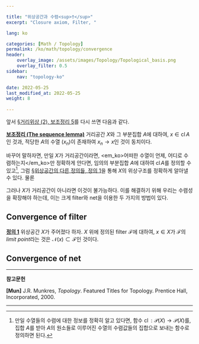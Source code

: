 ```yaml
---

title: "위상공간과 수렴<sup>†</sup>"
excerpt: "Closure axiom, Filter, "

lang: ko

categories: [Math / Topology]
permalink: /ko/math/topology/convergence
header:
    overlay_image: /assets/images/Topology/Topological_basis.png
    overlay_filter: 0.5
sidebar: 
    nav: "topology-ko"

date: 2022-05-25
last_modified_at: 2022-05-25
weight: 8
    
---
```


앞서 [§거리위상 (2), 보조정리 5](#/ko/math/topology/metric_topology_2)를 다시 쓰면 다음과 같다.

<div class="proposition" markdown="1">

<ins id="lem0">**보조정리 (The sequence lemma)**</ins> 거리공간 $X$와 그 부분집합 $A$에 대하여, $x\in\operatorname{cl}A$인 것과, <box>적당한 $A$의 수열 $(x_n)$이 존재하여 $x_n\rightarrow x$인 것</box>이 동치이다.

</div>

바꾸어 말하자면, 만일 $X$가 거리공간이라면, <em_ko>어떠한 수열이 언제, 어디로 수렴하는지</em_ko>만 정확하게 안다면, 임의의 부분집합 $A$에 대하여 $\operatorname{cl}A$를 정의할 수 있고[^1], 그럼 [§위상공간의 다른 정의들, 정의 1](/ko/math/topology/equivalent_definition_of_topology)을 통해 $X$의 위상구조를 정확하게 알아낼 수 있다. 물론 


그러나 $X$가 거리공간이 아니라면 이것이 불가능하다. 이를 해결하기 위해 우리는 수렴성을 확장해야 하는데, 이는 크게 filter와 net을 이용한 두 가지의 방법이 있다.

## Convergence of filter

<div class="definition" markdown="1">

<ins id="df1">**정의 1**</ins> 위상공간 $X$가 주어졌다 하자. $X$ 위에 정의된 filter $\mathcal{F}$에 대하여, $x\in X$가 $\mathcal{F}$의 *limit point*라는 것은 $\mathcal{N}(x)\subset\mathcal{F}$인 것이다. 

</div>


## Convergence of net

---

**참고문헌**

**[Mun]** J.R. Munkres, <i>Topology</i>. Featured Titles for Topology. Prentice Hall, Incorporated, 2000.

---

[^1]: 만일 수열들의 수렴에 대한 정보를 정확히 알고 있다면, 함수 $\operatorname{cl}:\mathcal{P}(X)\rightarrow\mathcal{P}(X)$를, 집합 $A$를 받아 <box>$A$의 원소들로 이루어진 수열의 수렴값들의 집합</box>으로 보내는 함수로 정의하면 된다.